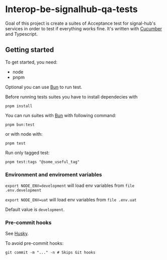 # Interop-be-signalhub-qa-tests

Goal of this project is create a suites of Acceptance test for signal-hub's services in order to test if everything works fine. It's written with [Cucumber](https://cucumber.io/) and Typescript.

## Getting started

To get started, you need:

- node
- pnpm

Optional you can use [Bun](https://bun.sh/) to run test.

Before running tests suites you have to install dependecies with

`pnpm install`

You can run suites with [Bun](https://bun.sh/) with following command:

`pnpm bun:test`

or with node with:

`pnpm test`

Run only tagged test:

`pnpm test:tags "@some_useful_tag"`


### Environment and enviroment variables

`export NODE_ENV=development` will load env variables from `file .env.development`

`export NODE_ENV=uat` will load env variables from `file .env.uat`

Default value is `development`.


### Pre-commit hooks

See [Husky](https://typicode.github.io/husky/how-to.html).

To avoid pre-commit hooks:

`git commit -m "..." -n # Skips Git hooks`